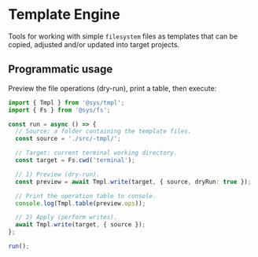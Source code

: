 # Template Engine
Tools for working with simple `filesystem` files as templates that can be copied, adjusted and/or updated into target projects.

## Programmatic usage
Preview the file operations (dry-run), print a table, then execute:

```ts
import { Tmpl } from '@sys/tmpl';
import { Fs } from '@sys/fs';

const run = async () => {
  // Source: a folder containing the template files.
  const source = './src/-tmpl/';

  // Target: current terminal working directory.
  const target = Fs.cwd('terminal');

  // 1) Preview (dry-run).
  const preview = await Tmpl.write(target, { source, dryRun: true });

  // Print the operation table to console.
  console.log(Tmpl.table(preview.ops));

  // 2) Apply (perform writes).
  await Tmpl.write(target, { source });
};

run();
```
